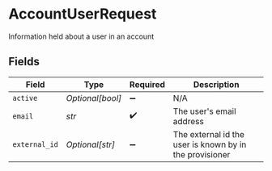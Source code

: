 # AccountUserRequest

Information held about a user in an account


## Fields

| Field                                                   | Type                                                    | Required                                                | Description                                             |
| ------------------------------------------------------- | ------------------------------------------------------- | ------------------------------------------------------- | ------------------------------------------------------- |
| `active`                                                | *Optional[bool]*                                        | :heavy_minus_sign:                                      | N/A                                                     |
| `email`                                                 | *str*                                                   | :heavy_check_mark:                                      | The user's email address                                |
| `external_id`                                           | *Optional[str]*                                         | :heavy_minus_sign:                                      | The external id the user is known by in the provisioner |